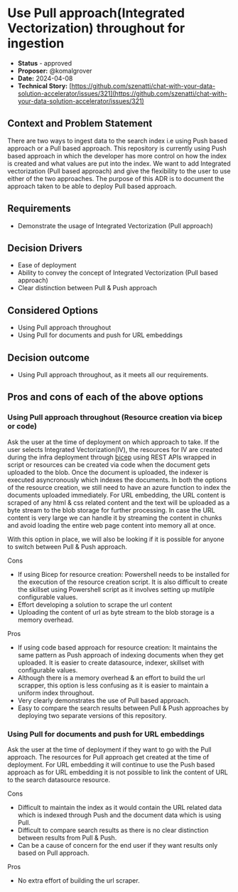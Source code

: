 # Use Pull approach(Integrated Vectorization) throughout for ingestion

* **Status** - approved
* **Proposer:** @komalgrover
* **Date:** 2024-04-08
* **Technical Story:** [https://github.com/szenatti/chat-with-your-data-solution-accelerator/issues/321](https://github.com/szenatti/chat-with-your-data-solution-accelerator/issues/321)

## Context and Problem Statement

There are two ways to ingest data to the search index i.e using Push based approach or a Pull based approach. This repository is currently using Push based approach in which the developer has more control on how the index is created and what values are put into the index.
We want to add Integrated vectorization (Pull based approach) and give the flexibility to the user to use either of the two approaches. The purpose of this ADR is to document the approach taken to be able to deploy Pull based approach.

## Requirements
* Demonstrate the usage of Integrated Vectorization (Pull approach)

## Decision Drivers
* Ease of deployment
* Ability to convey the concept of Integrated Vectorization (Pull based approach)
* Clear distinction between Pull & Push approach

## Considered Options
* Using Pull approach throughout
* Using Pull for documents and push for URL embeddings

## Decision outcome
* Using Pull approach throughout, as it meets all our requirements.

## Pros and cons of each of the above options

### Using Pull approach throughout (Resource creation via bicep or code)

Ask the user at the time of deployment on which approach to take. If the user selects Integrated Vectorization(IV), the resources for IV are created during the infra deployment through [bicep](https://learn.microsoft.com/en-us/azure/search/search-get-started-bicep?tabs=CLI) using REST APIs wrapped in script or resources can be created via code when the document gets uploaded to the blob. Once the document is uploaded, the indexer is executed asyncronously which indexes the documents.
In both the options of the resource creation, we still need to have an azure function to index the documents uploaded immediately.
For URL embedding, the URL content is scraped of any html & css related content and the text will be uploaded as a byte stream to the blob storage for further processing. In case the URL content is very large we can handle it by streaming the content in chunks and avoid loading the entire web page content into memory all at once.

With this option in place, we will also be looking if it is possible for anyone to switch between Pull & Push approach.

Cons
* If using Bicep for resource creation: Powershell needs to be installed for the execution of the resource creation script. It is also difficult to create the skillset using Powershell script as it involves setting up mutilple configurable values.
* Effort developing a solution to scrape the url content
* Uploading the content of url as byte stream to the blob storage is a memory overhead.

Pros
* If using code based approach for resource creation: It maintains the same pattern as Push approach of indexing documents when they get uploaded. It is easier to create datasource, indexer, skillset with configurable values.
* Although there is a memory overhead & an effort to build the url scrapper, this option is less confusing as it is easier to maintain a uniform index throughout.
* Very clearly demonstrates the use of Pull based approach.
* Easy to compare the search results between Pull & Push approaches by deploying two separate versions of this repository.

### Using Pull for documents and push for URL embeddings

Ask the user at the time of deployment if they want to go with the Pull approach. The resources for Pull approach get created at the time of deployment. For URL embedding it will continue to use the Push based approach as for URL embedding it is not possible to link the content of URL to the search datasource resource.

Cons
* Difficult to maintain the index as it would contain the URL related data which is indexed through Push and the document data which is using Pull.
* Difficult to compare search results as there is no clear distinction between results from Pull & Push.
* Can be a cause of concern for the end user if they want results only based on Pull approach.

Pros
* No extra effort of building the url scraper.
